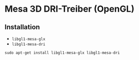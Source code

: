 # Mesa 3D DRI-Treiber (OpenGL)

## Installation

+   `libgl1-mesa-glx`
+   `libgl1-mesa-dri`

<!---->

    sudo apt-get install libgl1-mesa-glx libgl1-mesa-dri
